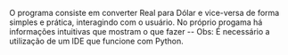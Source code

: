 O programa consiste em converter Real para Dólar e vice-versa de forma simples e prática, interagindo com o usuário.
No próprio progama há informações intuitivas que mostram o que fazer
-- Obs: É necessário a utilização de um IDE que funcione com Python.
